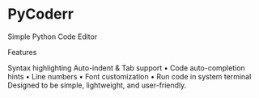 # PyCoderr
Simple Python Code Editor

Features

Syntax highlighting
Auto-indent & Tab support
      • Code auto-completion hints
      • Line numbers
      • Font customization
      • Run code in system terminal
      Designed to be simple, lightweight, and user-friendly.
